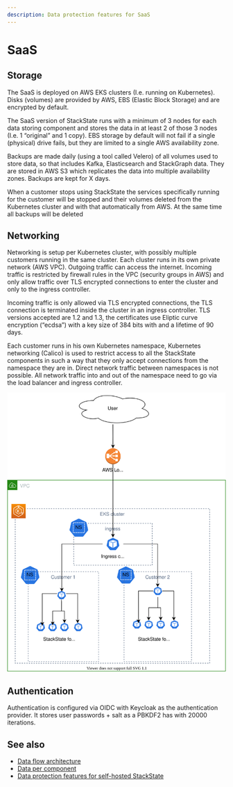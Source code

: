 ```yaml
---
description: Data protection features for SaaS
---
```


# SaaS

## Storage

The SaaS is deployed on AWS EKS clusters \(I.e. running on Kubernetes\). Disks \(volumes\) are provided by AWS, EBS \(Elastic Block Storage\) and are encrypted by default.

The SaaS version of StackState runs with a minimum of 3 nodes for each data storing component and stores the data in at least 2 of those 3 nodes \(I.e. 1 “original” and 1 copy\). EBS storage by default will not fail if a single \(physical\) drive fails, but they are limited to a single AWS availability zone.

Backups are made daily \(using a tool called Velero\) of all volumes used to store data, so that includes Kafka, Elasticsearch and StackGraph data. They are stored in AWS S3 which replicates the data into multiple availability zones. Backups are kept for X days.

When a customer stops using StackState the services specifically running for the customer will be stopped and their volumes deleted from the Kubernetes cluster and with that automatically from AWS. At the same time all backups will be deleted

## Networking

Networking is setup per Kubernetes cluster, with possibly multiple customers running in the same cluster. Each cluster runs in its own private network \(AWS VPC\). Outgoing traffic can access the internet. Incoming traffic is restricted by firewall rules in the VPC \(security groups in AWS\) and only allow traffic over TLS encrypted connections to enter the cluster and only to the ingress controller.

Incoming traffic is only allowed via TLS encrypted connections, the TLS connection is terminated inside the cluster in an ingress controller. TLS versions accepted are 1.2 and 1.3, the certificates use Eliptic curve encryption \(“ecdsa”\) with a key size of 384 bits with and a lifetime of 90 days.

Each customer runs in his own Kubernetes namespace, Kubernetes networking \(Calico\) is used to restrict access to all the StackState components in such a way that they only accept connections from the namespace they are in. Direct network traffic between namespaces is not possible. All network traffic into and out of the namespace need to go via the load balancer and ingress controller.

![SaaS networking](../../../.gitbook/assets/data-protection-saas-networking.svg)

## Authentication

Authentication is configured via OIDC with Keycloak as the authentication provider. It stores user passwords + salt as a PBKDF2 has with 20000 iterations.

## See also

* [Data flow architecture](data-flow-architecture.md)
* [Data per component](data-per-component.md)
* [Data protection features for self-hosted StackState](self-hosted.md "StackState platform only")
